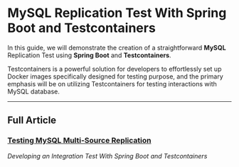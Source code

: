 # MySQL Replication Test With Spring Boot and Testcontainers

In this guide, we will demonstrate the creation of a straightforward **MySQL** Replication Test using **Spring Boot** and **Testcontainers**.

Testcontainers is a powerful solution for developers to effortlessly set up Docker images specifically designed for testing purpose,
and the primary emphasis will be on utilizing Testcontainers for testing interactions with MySQL database.

-----------

## Full Article
### [Testing MySQL Multi-Source Replication](https://medium.com/gitconnected/testing-mysql-replication-with-spring-boot-and-testcontainers-fe2175e71f8b)
_Developing an Integration Test With Spring Boot and Testcontainers_
